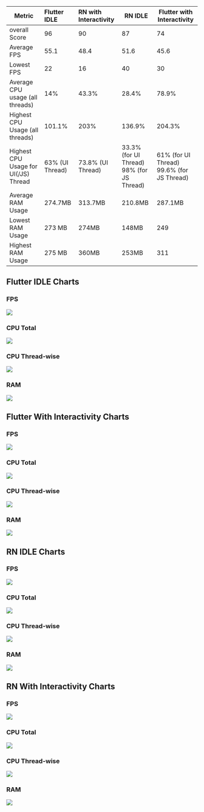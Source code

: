 | Metric                               | Flutter IDLE    | RN with Interactivity | RN IDLE                                         | Flutter with Interactivity                      |
| ------------------------------------ | :-------------- | :-------------------- | ----------------------------------------------- | ----------------------------------------------- |
| overall Score                        | 96              | 90                    | 87                                              | 74                                              |
| Average FPS                          | 55.1            | 48.4                  | 51.6                                            | 45.6                                            |
| Lowest FPS                           | 22              | 16                    | 40                                              | 30                                              |
| Average CPU usage (all threads)      | 14%             | 43.3%                 | 28.4%                                           | 78.9%                                           |
| Highest CPU Usage (all threads)      | 101.1%          | 203%                  | 136.9%                                          | 204.3%                                          |
| Highest CPU Usage for UI(/JS) Thread | 63% (UI Thread) | 73.8% (UI Thread)     | 33.3% (for UI Thread) <br/> 98% (for JS Thread) | 61% (for UI Thread) <br/> 99.6% (for JS Thread) |
| Average RAM Usage                    | 274.7MB         | 313.7MB               | 210.8MB                                         | 287.1MB                                         |
| Lowest RAM Usage                     | 273 MB          | 274MB                 | 148MB                                           | 249                                             |
| Highest RAM Usage                    | 275 MB          | 360MB                 | 253MB                                           | 311                                             |

## Flutter IDLE Charts

### FPS

![](/Flutter%20IDLE/FPS.svg)

### CPU Total

![](/Flutter%20IDLE/TotalxCPUxUsagexxxx.svg)

### CPU Thread-wise

![](/Flutter%20IDLE/CPUxUsagexperxthreadxxxx.svg)

### RAM

![](/Flutter%20IDLE/RAMxUsagexxMBx.svg)

## Flutter With Interactivity Charts

### FPS

![](/Flutter_interactivity/FPS.svg)

### CPU Total

![](/Flutter_interactivity/TotalxCPUxUsagexxxx.svg)

### CPU Thread-wise

![](/Flutter_interactivity/CPUxUsagexperxthreadxxxx.svg)

### RAM

![](/Flutter_interactivity/RAMxUsagexxMBx.svg)

## RN IDLE Charts

### FPS

![](/RN_IDLE/FPS.svg)

### CPU Total

![](/RN_IDLE/TotalxCPUxUsagexxxx.svg)

### CPU Thread-wise

![](/RN_IDLE/CPUxUsagexperxthreadxxxx.svg)

### RAM

![](/RN_IDLE/RAMxUsagexxMBx.svg)

## RN With Interactivity Charts

### FPS

![](/RN_interactivity/FPS.svg)

### CPU Total

![](/RN_interactivity/TotalxCPUxUsagexxxx.svg)

### CPU Thread-wise

![](/RN_interactivity/CPUxUsagexperxthreadxxxx.svg)

### RAM

![](/RN_interactivity/RAMxUsagexxMBx.svg)
